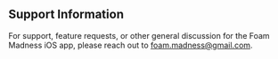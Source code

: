 ## Support Information

For support, feature requests, or other general discussion for the Foam Madness iOS app,
please reach out to [foam.madness@gmail.com](mailto:foam.madness@gmail.com). 

